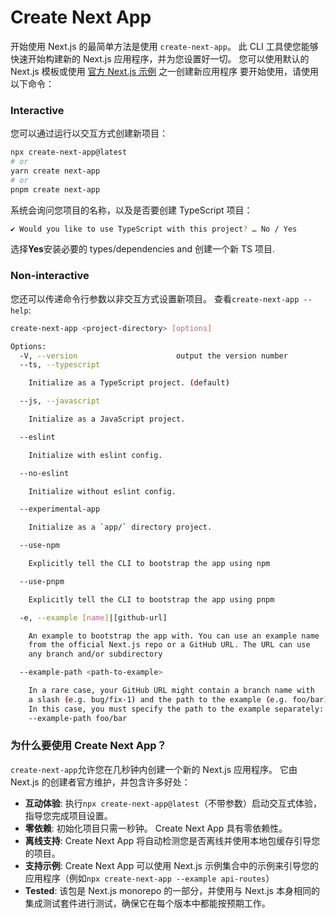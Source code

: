# Create Next App

开始使用 Next.js 的最简单方法是使用 `create-next-app`。
此 CLI 工具使您能够快速开始构建新的 Next.js 应用程序，并为您设置好一切。
您可以使用默认的 Next.js 模板或使用 [官方 Next.js 示例](https://github.com/vercel/next.js/tree/canary/examples) 之一创建新应用程序
要开始使用，请使用以下命令：

### Interactive

您可以通过运行以交互方式创建新项目：

```bash
npx create-next-app@latest
# or
yarn create next-app
# or
pnpm create next-app
```

系统会询问您项目的名称，以及是否要创建 TypeScript 项目：

```bash
✔ Would you like to use TypeScript with this project? … No / Yes
```

选择**Yes**安装必要的 types/dependencies and 创建一个新 TS 项目.

### Non-interactive

您还可以传递命令行参数以非交互方式设置新项目。 查看`create-next-app --help`:

```bash
create-next-app <project-directory> [options]

Options:
  -V, --version                      output the version number
  --ts, --typescript

    Initialize as a TypeScript project. (default)

  --js, --javascript

    Initialize as a JavaScript project.

  --eslint

    Initialize with eslint config.

  --no-eslint

    Initialize without eslint config.

  --experimental-app

    Initialize as a `app/` directory project.

  --use-npm

    Explicitly tell the CLI to bootstrap the app using npm

  --use-pnpm

    Explicitly tell the CLI to bootstrap the app using pnpm

  -e, --example [name]|[github-url]

    An example to bootstrap the app with. You can use an example name
    from the official Next.js repo or a GitHub URL. The URL can use
    any branch and/or subdirectory

  --example-path <path-to-example>

    In a rare case, your GitHub URL might contain a branch name with
    a slash (e.g. bug/fix-1) and the path to the example (e.g. foo/bar).
    In this case, you must specify the path to the example separately:
    --example-path foo/bar
```

### 为什么要使用 Create Next App？

`create-next-app`允许您在几秒钟内创建一个新的 Next.js 应用程序。 它由 Next.js 的创建者官方维护，并包含许多好处：

- **互动体验**: 执行`npx create-next-app@latest`（不带参数）启动交互式体验，指导您完成项目设置。
- **零依赖**: 初始化项目只需一秒钟。 Create Next App 具有零依赖性。
- **离线支持**: Create Next App 将自动检测您是否离线并使用本地包缓存引导您的项目。
- **支持示例**: Create Next App 可以使用 Next.js 示例集合中的示例来引导您的应用程序（例如`npx create-next-app --example api-routes`）
- **Tested**: 该包是 Next.js monorepo 的一部分，并使用与 Next.js 本身相同的集成测试套件进行测试，确保它在每个版本中都能按预期工作。
